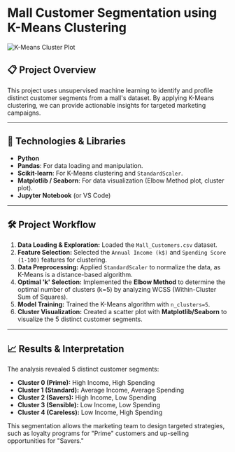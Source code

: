 # Mall Customer Segmentation using K-Means Clustering

![K-Means Cluster Plot](httpsd://raw.githubusercontent.com/YOUR_USERNAME/YOUR_REPO_NAME/main/cluster_plot.png)

## 📋 Project Overview
This project uses unsupervised machine learning to identify and profile distinct customer segments from a mall's dataset. By applying K-Means clustering, we can provide actionable insights for targeted marketing campaigns.

---

## 🚀 Technologies & Libraries
* **Python**
* **Pandas**: For data loading and manipulation.
* **Scikit-learn**: For K-Means clustering and `StandardScaler`.
* **Matplotlib / Seaborn**: For data visualization (Elbow Method plot, cluster plot).
* **Jupyter Notebook** (or VS Code)

---

## 🛠️ Project Workflow

1.  **Data Loading & Exploration:** Loaded the `Mall_Customers.csv` dataset.
2.  **Feature Selection:** Selected the `Annual Income (k$)` and `Spending Score (1-100)` features for clustering.
3.  **Data Preprocessing:** Applied `StandardScaler` to normalize the data, as K-Means is a distance-based algorithm.
4.  **Optimal 'k' Selection:** Implemented the **Elbow Method** to determine the optimal number of clusters (k=5) by analyzing WCSS (Within-Cluster Sum of Squares).
5.  **Model Training:** Trained the K-Means algorithm with `n_clusters=5`.
6.  **Cluster Visualization:** Created a scatter plot with **Matplotlib/Seaborn** to visualize the 5 distinct customer segments.

---

## 📈 Results & Interpretation

The analysis revealed 5 distinct customer segments:

* **Cluster 0 (Prime):** High Income, High Spending
* **Cluster 1 (Standard):** Average Income, Average Spending
* **Cluster 2 (Savers):** High Income, Low Spending
* **Cluster 3 (Sensible):** Low Income, Low Spending
* **Cluster 4 (Careless):** Low Income, High Spending

This segmentation allows the marketing team to design targeted strategies, such as loyalty programs for "Prime" customers and up-selling opportunities for "Savers."
